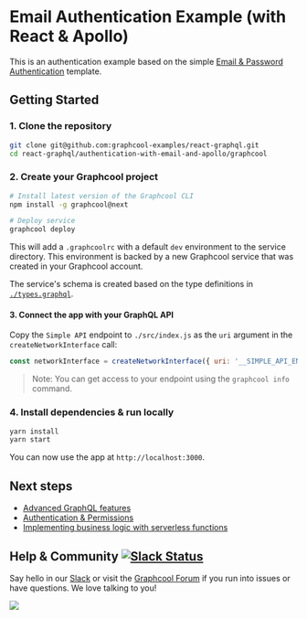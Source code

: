 # Email Authentication Example (with React & Apollo)

This is an authentication example based on the simple [Email & Password Authentication](https://github.com/graphcool/modules/tree/master/authentication/email-password) template.

## Getting Started

### 1. Clone the repository

```sh
git clone git@github.com:graphcool-examples/react-graphql.git
cd react-graphql/authentication-with-email-and-apollo/graphcool
```

### 2. Create your Graphcool project

```sh
# Install latest version of the Graphcool CLI
npm install -g graphcool@next

# Deploy service
graphcool deploy
```

This will add a `.graphcoolrc` with a default `dev` environment to the service directory. This environment is backed by a new Graphcool service that was created in your Graphcool account.

The service's schema is created based on the type definitions in [`./types.graphql`](./types.graphql). 


#### 3. Connect the app with your GraphQL API

Copy the `Simple API` endpoint to `./src/index.js` as the `uri` argument in the `createNetworkInterface` call:

```js
const networkInterface = createNetworkInterface({ uri: '__SIMPLE_API_ENDPOINT__' })
```

> Note: You can get access to your endpoint using the `graphcool info` command.


### 4. Install dependencies & run locally

```sh
yarn install
yarn start 
```

You can now use the app at `http://localhost:3000`.

## Next steps

* [Advanced GraphQL features](https://www.graph.cool/docs/tutorials/advanced-features-eath7duf7d/)
* [Authentication & Permissions](https://www.graph.cool/docs/reference/authorization/overview-iegoo0heez/)
* [Implementing business logic with serverless functions](https://www.graph.cool/docs/reference/functions/overview-boo6uteemo/)


## Help & Community [![Slack Status](https://slack.graph.cool/badge.svg)](https://slack.graph.cool)

Say hello in our [Slack](http://slack.graph.cool/) or visit the [Graphcool Forum](https://www.graph.cool/forum) if you run into issues or have questions. We love talking to you!

![](http://i.imgur.com/5RHR6Ku.png)
